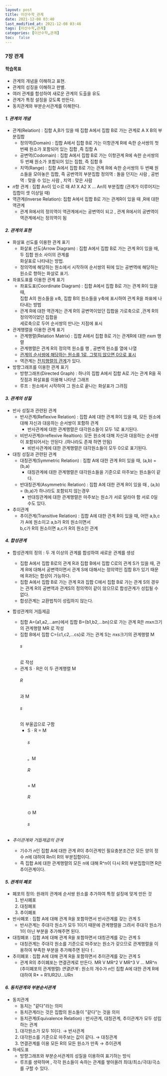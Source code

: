 ```yaml
---
layout: post
title: 이산수학_관계
date: 2021-12-08 03:40 
last_modified_at: 2021-12-08 03:46
tags: [이산수학,관계]
categories: [이산수학,관계]
toc:  false
---
```



### 7장 관계  

#### 학습목표
* 관계의 개념을 이해하고 표현.
* 관계의 성징을 이해하고 판별.
* 여러 관계를 합성하여 새로운 관계의 도출을 유도
* 관계가 특정 설징을 갖도록 만든다.
* 동치관계와 부분순서관계를 이해한다.

#### *1. 관계의 개념*
* 관계(Relation) : 집합 A,B가 있을 때 집합 A에서 집합 B로 가는 관계로 A X B의 부분집합
    * 정의역(Domain) : 집합 A에서 집합 B로 가는 이항관계 R에 속한 순서쌍의 첫 번째 원소가 포함되어 있는 집합 ,즉 집합 A
    * 공변역(Codomain) : 집합 A에서 집합 B로 가는 이항관계 R에 속한 순서쌍의 두 번째 원소가 포함되어 있는 집합, 즉 집합 B
    * 치역(Range) : 집합 A에서 집합 B로 가는 관계 R에 속한 순서쌍의 두 번째 원소들을 모아놓은 집합, 즉 공번역의 부분집합
    정의역 : 돌을 던지는 사람 , 공번역 : 맞을 수 있는 사람 , 치역 : 맞은 사람
* *n*항 관계 : 집합 An이 있ㅇ르 때 A1 X A2 X ... An의 부분집합 (관계가 이루어지는 집합이 셋 이상일 때)
* 역관계(Inverse Relation): 집합 A에서 집합 B로 가는 관계R이 있을 때 ,R에 대한 역관계
    * 관계 R에서의 정의역이 역관계에서는 공변역이 되고 , 관계 R에서의 공변역이 역관계에서는 정의역이 됨  

#### *2. 관계의 표현*
* 화살표 선도를 이용한 관계 표기
    * 화살표 선도(Arrow Diagram) : 집합 A에서 집합 B로 가는 관계 R이 있을 때, 두 집합 원소 사이의 관계를  
    화살표로 나타내는 방법.
    * 정의역에 해당하는 원소에서 시작하여 순서쌍의 뒤에 있는 공변역에 해당하는 원소로 향하는 화살로 표기.
* 좌표도표를 이용한 관계 표기
    * 좌표도표(Coordinate Diagram) : 집합 A에서 집합 B로 가는 관계 R이 있을 때,  
    집합 A의 원소들을 x축, 집합 B의 원소들을 y축에 표시하여 관계 R을 좌표에 나타내는 방법
    * 관계 R에 대한 역관계는 관계 R의 공변역이었던 집합을 가로축으로 ,관계 R의 정의역이었던 집합을  
    세로축으로 두어 순서쌍의 만나는 지점에 표시
* 관계행렬을 이용한 관계 표기
    * 관계행렬(Relation Matrix) : 집합 A에서 집합 B로 가는 관계R에 대한 *n*x*m* 행렬
    * 관계행렬은 관계 R의 정의역 원소를 행 , 공변역 원소를 열에 나열
    * <u>관계의 순서쌍에 해당하는 원소를 1로, 그렇지 않으면 0으로 표시</u>
    * 역관계는 <u>전치행렬의 관계</u>가 있다.
* 방향그래프를 이용한 관계 표기
    * 방향그래프(Directed Graph) : 하나의 집합 A에서 집합 A로 가는 관계 R을 꼭짓점과 화살표를 이용해 나타낸 그래프
    * 루프 : 원소에서 시작하여 그 원소로 끝나는 화살표가 그려짐

#### *3. 관계의 성질*
* 반사 성질과 관련된 관계
    * 반사관계(Reflexive Relation) : 집합 A에 대한 관계 R이 있을 때, 모든 원소에 대해 자신과 대응하는 순서쌍이 포함하  관계  
        * 반사관계에 대한 관계행렬은 대각원소들이 모두 1로 표기된다.
    * 비반사관계(Irreflexive Realtion): 모든 원소에 대해 자신과 대응하는 순서쌍이 포함되어서는 안된다 .(하나라도 존재 하면 안됨)
        * 비반사관계에 대한 관계행렬은 대각원소들이 모두 0으로 표기된다.
* 대칭 성질과 관련된 관계 
    * 대칭관계(Symmetric Relation) : 집합 A에 대한 관계 R이 있을 때, (a,b) = (b,a)
        * 대칭관계에 대한 관계행렬은 대각원소들을 기준으로 마주보는 원소들이 같다.
    * 반대칭관계(Asymmetric Relation) : 집합 A에 대한 관계 R이 있을 때 , (a,b) = (b,a)가 하나라도 포함되지 않는경우
        * 반대칭관계에 대한 관계행렬은 마주보는 원소가 서로 달라야 함 서로 0일 수도 있다.
* 추이관계
    * 추이관계(Transitive Relation) : 집합 A에 대한 관계 R이 있을 때, 어떤 a,b,c가 A에 원소이고 a,b가 R의 원소이면서  
    b,c가 R의 원소이면 a,c가 R의 원소인 관계

#### *4. 합성관계*
* 합성관계의 정의 : 두 개 이상의 관계를 합성하여 새로운 관계를 생성
    * 집합 A에서 집합 B로의 관계 R과 집합 B에서 집합 C로의 관계 S가 있을 때, 관계 R에 대해서 공변역이면서 관계 S에 대해서는 정의역인 집합 B가 있기 때문에 R과S는 합성이 가능하다.
    * 집합 A에서 집합 B로 가는 관계 R과 집합 C에서 집합 B로 가는 관계 S의 경우는 관계 R의 공변역과 관계S의 정의역이 같이 않으므로 합성관계가 성립될 수 없다.
    * 합성관계는 교환법칙이 성립하지 않는다.

* 합성관계의 거듭제곱
    * 집합 A={a1,a2,...am}에서 집합 B={b1,b2,...bn}으로 가는 관계 R은 *m*x*n*크기의 관계행렬 MR</h6> 로 작성
    * 집합 B에서 집합 C={c1,c2,...cs}로 가는 관계 S는 *n*x*s*크기의 관계행렬 M <h6>s</h6> 로 작성
    * 관계 SㆍR은 이 두 관계행렬 M<h6>R</h6>과  M<h6>s</h6>의 부울곱으로 구함
        * SㆍR = M<h6>s</h6> 。M<h6>R</h6> =  M<h6>R</h6> ⊙ M<h6>s</h6>
* *_추이관계와 거듭제곱의 관계_*
    * 기수가 *n*인 집합 A에 대한 관계 *R*이 추이관계인 필요충분조건은 모든 양의 정수 *n*에 대하여 Rn이 R의 부분집합이다.
    * 즉 집합 A에 대한 관계행렬의 모든 n에 대해 R^n이 다시 R의 부분집합이면 R은 추이관계이다. 

#### *5. 관계의 폐포*
* 폐포의 정의: 원래의 관계에 순서쌍 원소를 추가하여 특정 설징에 맞게 만든 것 
    1. 반사폐포
    2. 대칭폐포
    3. 추이폐포
* 반사폐포 : 집합 A에 대해 관계 R을 포함하면서 반사관계를 갖는 관계 S
    * 반사관계는 주대각 원소가 모두 1이기 때문에 관계행렬을 그려서 주대각 원소가 1이 아닌 부분을 추가해주면 된다.
* 대칭폐포 : 집합 A에 대해 관계 R을 포함하면서 대칭관계를 갖는 관계 S 
    * 대칭관계는 주대각 원소를 기준으로 마주보는 원소가 갖으므로 관계행렬을 이용하여 부족한 부분을 추가해주면 된다ㅓ.
* 추이폐포 : 집합 A에 대해 관계 R을 포함하면서 추이관계를 갖는 관계 S 
    * 관계 R의 추이폐포는 연결관계로 만든다. MR V MR^2 V MR^3 V ... MR^n (추이폐포의 관계행렬)
*_연결관계_* : 원소의 개수가 *n*인 집합 A에 대한 관계 R에 대하여 R* = R1UR2U...URn  

#### *6. 동치관계와 부분순서관계*
* 동치관계
    * 동치는 "같다"라는 의미
    * 동치관계라는 것은 집합의 원소들이 "같다"는 것을 의미
    * 동치관계(Equivalence Relation) : 반사관계, 대칭관계, 추이관계가 모두 성립하는 관계
    1. 대각원소가 모두 1이다. → 반사관계
    2. 대각원소를 기준으로 마주보는 값이 같다. → 대칭관계
    3. 연결관계를 이용 모든 R의 모든 원소가 만족 → 추이관계
* 하세도표 
    * 방향그래프와 부분순서관계의 성질을 이용하여 표기하는 방식
    * 루프를 생략하며 , 각각 원소들이 속하는 관계를 쌓아올려 최대/최소/극대/극소를 구할 수 있다.


